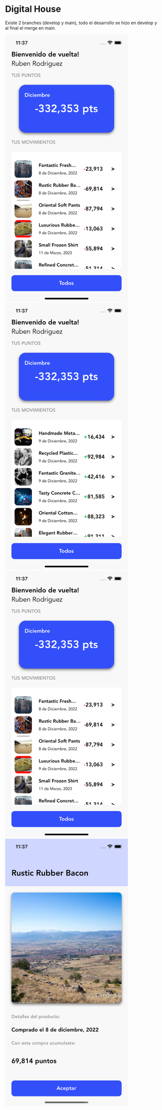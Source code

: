 # Digital House
Existe 2 branches (develop y main), todo el desarrollo se hizo en develop y al final el merge en main.

<img width="400" height="auto" center src="https://github.com/miguelati/digital-house/blob/main/screenshots/canjeados.png?raw=true" />

<img width="400" height="auto" center src="https://github.com/miguelati/digital-house/blob/main/screenshots/ganados.png?raw=true" />

<img width="400" height="auto" center src="https://github.com/miguelati/digital-house/blob/main/screenshots/canjeados.png?raw=true" />

<img width="400" height="auto" center src="https://github.com/miguelati/digital-house/blob/main/screenshots/detalles.png?raw=true" />
